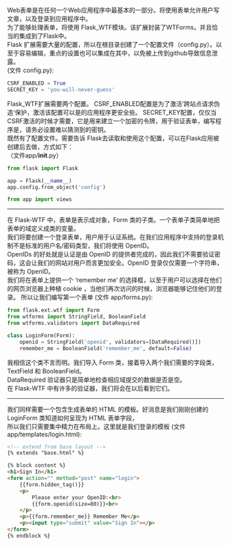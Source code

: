 Web表单是在任何一个Web应用程序中最基本的一部分。将使用表单允许用户写文章，以及登录到应用程序中。  
为了能够处理表单，将使用 Flask_WTF模块。该扩展封装了WTForms，并且恰当的集成到了Flask中。  
Flask 扩展需要大量的配置，所以在根目录创建了一个配置文件（config.py）。以至于容易编辑，重点的设置也可以集成在其中，以免被上传到github导致信息泄露。  
(文件 config.py):

```python
CSRF_ENABLED = True
SECRET_KEY = 'you-will-never-guess'
```
Flask_WTF扩展需要两个配置。
CSRF_ENABLED配置是为了激活‘跨站点请求伪造’保护，激活该配置可以是的应用程序更安全些。
SECRET_KEY配置，仅仅当CSRF激活的时候才需要，它是用来建立一个加密的令牌，用于验证表单，编写程序是，请务必设置难以猜测到的密钥。  
既然有了配置文件。需要告诉 Flask去读取和使用这个配置，可以在Flask应用被创建后去做，方式如下：  
（文件app/__init__.py）

```python
from flask import Flask

app = Flask(__name__)
app.config.from_object('config')

from app import views

```

---

在 Flask-WTF 中，表单是表示成对象，Form 类的子类。一个表单子类简单地把表单的域定义成类的变量。  
我们将要创建一个登录表单，用户用于认证系统。在我们应用程序中支持的登录机制不是标准的用户名/密码类型，我们将使用 OpenID。  
OpenIDs 的好处就是认证是由 OpenID 的提供者完成的，因此我们不需要验证密码，这会让我们的网站对用户而言更加安全。OpenID 登录仅仅需要一个字符串，被称为 OpenID。  
我们将在表单上提供一个 ‘remember me’ 的选择框，以至于用户可以选择在他们的网页浏览器上种植 cookie ，当他们再次访问的时候，浏览器能够记住他们的登录。
所以让我们编写第一个表单
(文件 app/forms.py):
```python
from flask.ext.wtf import Form
from wtforms import StringField, BooleanField
from wtforms.validators import DataRequired

class LoginForm(Form):
    openid = StringField('openid', validators=[DataRequired()])
    remember_me = BooleanField('remember_me', default=False)
```

我相信这个类不言而明。我们导入 Form 类，接着导入两个我们需要的字段类，TextField 和 BooleanField。  
DataRequired 验证器只是简单地检查相应域提交的数据是否是空。  
在 Flask-WTF 中有许多的验证器，我们将会在以后看到它们。

---

我们同样需要一个包含生成表单的 HTML 的模板。好消息是我们刚刚创建的 LoginForm 类知道如何呈现为 HTML 表单字段，  
所以我们只需要集中精力在布局上。这里就是我们登录的模板
(文件 app/templates/login.html):
```html
<!-- extend from base layout -->
{% extends "base.html" %}

{% block content %}
<h1>Sign In</h1>
<form action="" method="post" name="login">
    {{form.hidden_tag()}}
    <p>
        Please enter your OpenID:<br>
        {{form.openid(size=80)}}<br>
    </p>
    <p>{{form.remember_me}} Remember Me</p>
    <p><input type="submit" value="Sign In"></p>
</form>
{% endblock %}

```




